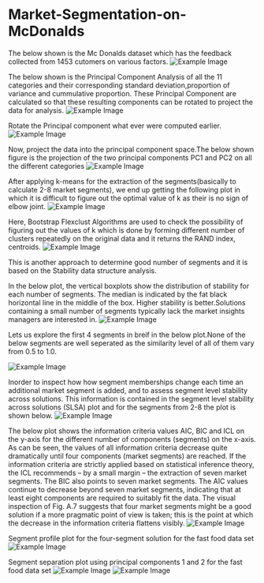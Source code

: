# Market-Segmentation-on-McDonalds
The below shown is the Mc Donalds dataset which has the feedback collected from 1453 cutomers on various factors.
![Example Image](Screenshots/1.png)

The below shown is the Principal Component Analysis of all the 11 categories and their
corresponding standard deviation,proportion of variance and cummulative proportion. These Principal Component are calculated so that these resulting components can be rotated to project the data for analysis.
![Example Image](Screenshots/3.png)

Rotate the Principal component what ever were computed earlier.
![Example Image](Screenshots/6.png)

Now, project the data into the principal component space.The below shown figure is the projection of the two principal components PC1 and PC2
on all the different categories
![Example Image](Screenshots/7.png)

After applying k-means for the extraction of the segments(basically to calculate 2-8 market segments), we end up getting the following plot in which it is difficult to figure out the optimal value of k as their is no sign of elbow joint.
![Example Image](Screenshots/8.png)

Here, Bootstrap Flexclust Algorithms are used to check the possibility of figuring out
the values of k which is done by forming different number of clusters repeatedly on the 
original data and it returns the RAND index, centroids.
![Example Image](Screenshots/10.png)

This is another approach to determine good number of segments and it is based on the
Stability data structure analysis.

In the below plot, the vertical boxplots show the distribution of stability for each number of segments. The median is indicated by the fat black horizontal line in the middle of the box. Higher stability is better.Solutions containing a small number of segments typically lack the market insights managers are interested in.
![Example Image](Screenshots/13.png)

Lets us explore the first 4 segments in breif in the below plot.None of the below segments are well seperated as the similarity level of all of them vary from 0.5 to 1.0.

![Example Image](Screenshots/11.png)

Inorder to inspect how how segment memberships change each time an additional market segment is added, and to assess segment level stability across solutions. This information is contained in the segment level stability across solutions (SLSA) plot and
for the segments from 2-8 the plot is shown below.
![Example Image](Screenshots/12.png)

The below plot shows the information criteria values AIC, BIC and ICL on the y-axis
for the different number of components (segments) on the x-axis. As can be seen, the
values of all information criteria decrease quite dramatically until four components
(market segments) are reached. If the information criteria are strictly applied based
on statistical inference theory, the ICL recommends – by a small margin – the
extraction of seven market segments. The BIC also points to seven market segments.
The AIC values continue to decrease beyond seven market segments, indicating that
at least eight components are required to suitably fit the data.
The visual inspection of Fig. A.7 suggests that four market segments might be a
good solution if a more pragmatic point of view is taken; this is the point at which the
decrease in the information criteria flattens visibly. 
![Example Image](Screenshots/14.png)

Segment profile plot for the four-segment solution for the fast food data set
![Example Image](Screenshots/15.png)

Segment separation plot using principal components 1 and 2 for the fast food data set
![Example Image](Screenshots/16.png)
![Example Image](Screenshots/17.png)
